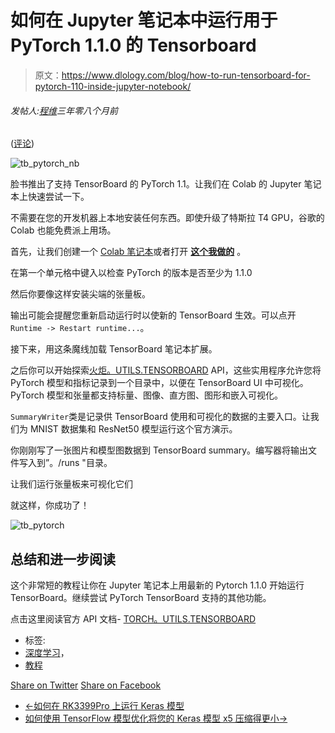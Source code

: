 # 如何在 Jupyter 笔记本中运行用于 PyTorch 1.1.0 的 Tensorboard

> 原文：<https://www.dlology.com/blog/how-to-run-tensorboard-for-pytorch-110-inside-jupyter-notebook/>

###### 发帖人:[程维](/blog/author/Chengwei/)三年零八个月前

([评论](/blog/how-to-run-tensorboard-for-pytorch-110-inside-jupyter-notebook/#disqus_thread))

![tb_pytorch_nb](img/7750ed9ce83032823950d8d5ee3fa668.png)

脸书推出了支持 TensorBoard 的 PyTorch 1.1。让我们在 Colab 的 Jupyter 笔记本上快速尝试一下。

不需要在您的开发机器上本地安装任何东西。即使升级了特斯拉 T4 GPU，谷歌的 Colab 也能免费派上用场。

首先，让我们创建一个 [Colab 笔记本](https://colab.research.google.com)或者打开 **[这个我做的](https://github.com/Tony607/pytorch-tensorboard/blob/master/PyTorch_1_1_0_tensorboard.ipynb)** 。

在第一个单元格中键入以检查 PyTorch 的版本是否至少为 1.1.0

然后你要像这样安装尖端的张量板。

输出可能会提醒您重新启动运行时以使新的 TensorBoard 生效。可以点开`Runtime -> Restart runtime...`。

接下来，用这条魔线加载 TensorBoard 笔记本扩展。

之后你可以开始探索[火炬。UTILS.TENSORBOARD](https://pytorch.org/docs/stable/tensorboard.html) API，这些实用程序允许您将 PyTorch 模型和指标记录到一个目录中，以便在 TensorBoard UI 中可视化。PyTorch 模型和张量都支持标量、图像、直方图、图形和嵌入可视化。

`SummaryWriter`类是记录供 TensorBoard 使用和可视化的数据的主要入口。让我们为 MNIST 数据集和 ResNet50 模型运行这个官方演示。

你刚刚写了一张图片和模型图数据到 TensorBoard summary。编写器将输出文件写入到”。/runs "目录。

让我们运行张量板来可视化它们

就这样，你成功了！

![tb_pytorch](img/e49b8e6421aaaf4e8d775ba8688da5bb.png)

## 总结和进一步阅读

这个非常短的教程让你在 Jupyter 笔记本上用最新的 Pytorch 1.1.0 开始运行 TensorBoard。继续尝试 PyTorch TensorBoard 支持的其他功能。

点击这里阅读官方 API 文档- [TORCH。UTILS.TENSORBOARD](https://pytorch.org/docs/stable/tensorboard.html)

*   标签:
*   [深度学习](/blog/tag/deep-learning/)，
*   [教程](/blog/tag/tutorial/)

[Share on Twitter](https://twitter.com/intent/tweet?url=https%3A//www.dlology.com/blog/how-to-run-tensorboard-for-pytorch-110-inside-jupyter-notebook/&text=How%20to%20run%20Tensorboard%20for%20PyTorch%201.1.0%20inside%20Jupyter%20notebook) [Share on Facebook](https://www.facebook.com/sharer/sharer.php?u=https://www.dlology.com/blog/how-to-run-tensorboard-for-pytorch-110-inside-jupyter-notebook/)

*   [←如何在 RK3399Pro 上运行 Keras 模型](/blog/how-to-run-keras-model-on-rk3399pro/)
*   [如何使用 TensorFlow 模型优化将您的 Keras 模型 x5 压缩得更小→](/blog/how-to-compress-your-keras-model-x5-smaller-with-tensorflow-model-optimization/)